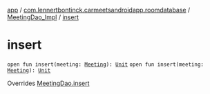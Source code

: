 [app](../../index.md) / [com.lennertbontinck.carmeetsandroidapp.roomdatabase](../index.md) / [MeetingDao_Impl](index.md) / [insert](./insert.md)

# insert

`open fun insert(meeting: `[`Meeting`](../../com.lennertbontinck.carmeetsandroidapp.models/-meeting/index.md)`): `[`Unit`](https://kotlinlang.org/api/latest/jvm/stdlib/kotlin/-unit/index.html)
`open fun insert(meeting: `[`Meeting`](../../com.lennertbontinck.carmeetsandroidapp.models/-meeting/index.md)`): `[`Unit`](https://kotlinlang.org/api/latest/jvm/stdlib/kotlin/-unit/index.html)

Overrides [MeetingDao.insert](../-meeting-dao/insert.md)

